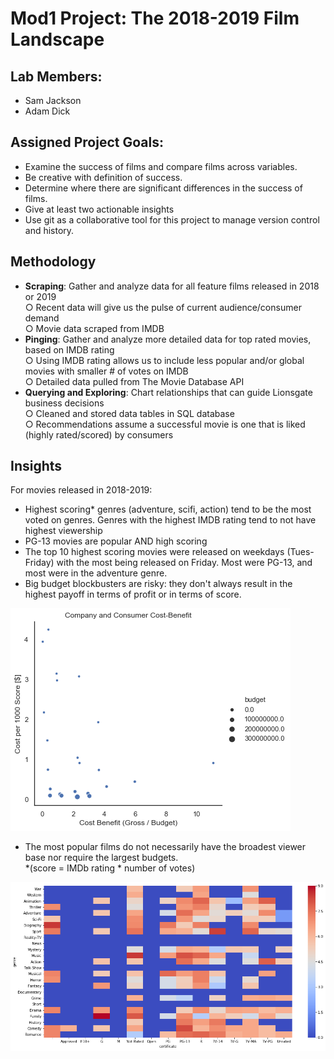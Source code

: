 # Mod1 Project: The 2018-2019 Film Landscape

## Lab Members:
- Sam Jackson
- Adam Dick

## Assigned Project Goals:
- Examine the success of films and compare films across variables. 
- Be creative with definition of success.
- Determine where there are significant differences in the success of films.
- Give at least two actionable insights 
- Use git as a collaborative tool for this project to manage version control and history. 

## Methodology 
- **Scraping**: Gather and analyze data for all feature films released in 2018 or 2019<br/> 
  ○ Recent data will give us the pulse of current audience/consumer demand<br/>
  ○ Movie data scraped from IMDB
- **Pinging**: Gather and analyze more detailed data for top rated movies, based on IMDB rating<br/>
  ○ Using IMDB rating allows us to include less popular and/or global movies with smaller # of votes on IMDB<br/>
  ○ Detailed data pulled from The Movie Database API
- **Querying and Exploring**: Chart relationships that can guide Lionsgate business decisions<br/>
  ○ Cleaned and stored data tables in SQL database<br/>
  ○ Recommendations assume a successful movie is one that is liked (highly rated/scored) by consumers
  
## Insights
For movies released in 2018-2019:
- Highest scoring* genres (adventure, scifi, action) tend to be the most voted on genres.  Genres with the highest IMDB rating
tend to not have highest viewership
- PG-13 movies are popular AND high scoring
- The top 10 highest scoring movies were released on weekdays (Tues-Friday) with the most being released on Friday.  Most were PG-13, and most were in the adventure genre.
- Big budget blockbusters are risky: they don't always result in the highest payoff in terms of profit or in terms of score.

![costbenefit](Plots/Cost_Benefit.png)

- The most popular films do not necessarily have the broadest viewer base nor require the largest budgets.<br/>
 *(score = IMDb rating * number of votes) 
 
![heatmap](Plots/Heatmap.png)

